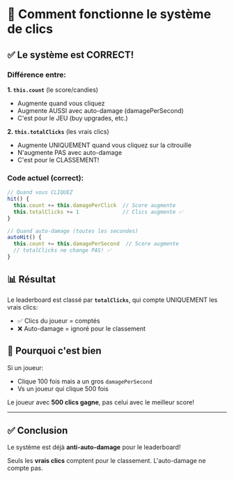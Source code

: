 # 🎯 Comment fonctionne le système de clics

## ✅ Le système est CORRECT!

### Différence entre:

**1. `this.count`** (le score/candies)
- Augmente quand vous cliquez
- Augmente AUSSI avec auto-damage (damagePerSecond)
- C'est pour le JEU (buy upgrades, etc.)

**2. `this.totalClicks`** (les vrais clics)
- Augmente UNIQUEMENT quand vous cliquez sur la citrouille
- N'augmente PAS avec auto-damage
- C'est pour le CLASSEMENT!

### Code actuel (correct):

```javascript
// Quand vous CLIQUEZ
hit() {
  this.count += this.damagePerClick  // Score augmente
  this.totalClicks += 1              // Clics augmente ✅
}

// Quand auto-damage (toutes les secondes)
autoHit() {
  this.count += this.damagePerSecond  // Score augmente
  // totalClicks ne change PAS! ✅
}
```

## 📊 Résultat

Le leaderboard est classé par **`totalClicks`**, qui compte UNIQUEMENT les vrais clics:
- ✅ Clics du joueur = comptés
- ❌ Auto-damage = ignoré pour le classement

## 🎯 Pourquoi c'est bien

Si un joueur:
- Clique 100 fois mais a un gros `damagePerSecond`
- Vs un joueur qui clique 500 fois

Le joueur avec **500 clics gagne**, pas celui avec le meilleur score!

---

## ✅ Conclusion

Le système est déjà **anti-auto-damage** pour le leaderboard!

Seuls les **vrais clics** comptent pour le classement. L'auto-damage ne compte pas.

